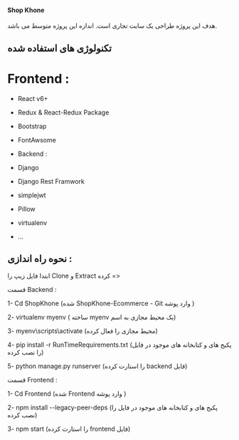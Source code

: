 #### Shop Khone

هدف این پروژه طراحی یک سایت تجاری است. اندازه این پروژه متوسط می باشد.

## تکنولوژی های استفاده شده

# Frontend :

- React v6+
  
- Redux & React-Redux Package
  
- Bootstrap
  
- FontAwsome





+ Backend :

- Django
 
- Django Rest Framwork
 
- simplejwt
 
- Pillow
 
- virtualenv
 
- ...



 
## نحوه راه اندازی :

 ابتدا فایل زیپ را Clone و Extract کرده  => 

قسمت Backend :

 1- Cd ShopKhone (شده ShopKhone-Ecommerce - Git وارد پوشه )
 
 2- virtualenv myenv ( ساخته myenv یک محیط مجازی به اسم)
 
 3- myenv\scripts\activate (محیط مجازی را فعال کرده)
 
 4- pip install -r RunTimeRequirements.txt (پکیج های و کتابخانه های موجود در فایل را نصب کرده)
 
 5- python manage.py runserver (را استارت کرده backend فایل)


قسمت Frontend :


1- Cd Frontend (شده Frontend وارد پوشه )

2- npm install --legacy-peer-deps (پکیج های و کتابخانه های موجود در فایل را نصب کرده)

3- npm start (را استارت کرده frontend فایل)


